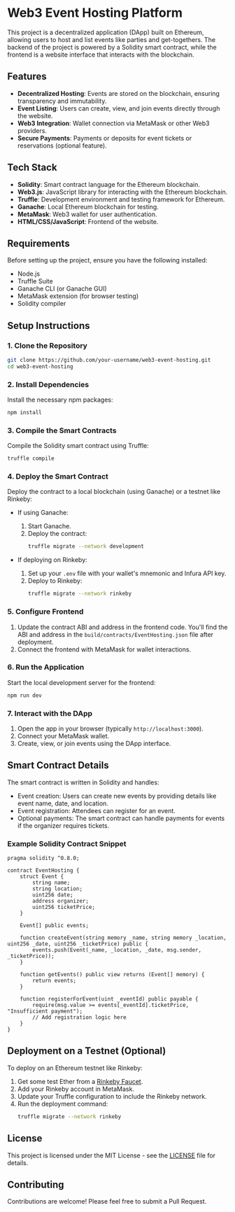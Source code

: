 
# Web3 Event Hosting Platform

This project is a decentralized application (DApp) built on Ethereum, allowing users to host and list events like parties and get-togethers. The backend of the project is powered by a Solidity smart contract, while the frontend is a website interface that interacts with the blockchain.

## Features
- **Decentralized Hosting**: Events are stored on the blockchain, ensuring transparency and immutability.
- **Event Listing**: Users can create, view, and join events directly through the website.
- **Web3 Integration**: Wallet connection via MetaMask or other Web3 providers.
- **Secure Payments**: Payments or deposits for event tickets or reservations (optional feature).

## Tech Stack
- **Solidity**: Smart contract language for the Ethereum blockchain.
- **Web3.js**: JavaScript library for interacting with the Ethereum blockchain.
- **Truffle**: Development environment and testing framework for Ethereum.
- **Ganache**: Local Ethereum blockchain for testing.
- **MetaMask**: Web3 wallet for user authentication.
- **HTML/CSS/JavaScript**: Frontend of the website.

## Requirements
Before setting up the project, ensure you have the following installed:
- Node.js
- Truffle Suite
- Ganache CLI (or Ganache GUI)
- MetaMask extension (for browser testing)
- Solidity compiler

## Setup Instructions

### 1. Clone the Repository
```bash
git clone https://github.com/your-username/web3-event-hosting.git
cd web3-event-hosting
```

### 2. Install Dependencies
Install the necessary npm packages:
```bash
npm install
```

### 3. Compile the Smart Contracts
Compile the Solidity smart contract using Truffle:
```bash
truffle compile
```

### 4. Deploy the Smart Contract
Deploy the contract to a local blockchain (using Ganache) or a testnet like Rinkeby:
- If using Ganache:
  1. Start Ganache.
  2. Deploy the contract:
     ```bash
     truffle migrate --network development
     ```

- If deploying on Rinkeby:
  1. Set up your `.env` file with your wallet's mnemonic and Infura API key.
  2. Deploy to Rinkeby:
     ```bash
     truffle migrate --network rinkeby
     ```

### 5. Configure Frontend
1. Update the contract ABI and address in the frontend code. You'll find the ABI and address in the `build/contracts/EventHosting.json` file after deployment.
2. Connect the frontend with MetaMask for wallet interactions.

### 6. Run the Application
Start the local development server for the frontend:
```bash
npm run dev
```

### 7. Interact with the DApp
1. Open the app in your browser (typically `http://localhost:3000`).
2. Connect your MetaMask wallet.
3. Create, view, or join events using the DApp interface.

## Smart Contract Details
The smart contract is written in Solidity and handles:
- Event creation: Users can create new events by providing details like event name, date, and location.
- Event registration: Attendees can register for an event.
- Optional payments: The smart contract can handle payments for events if the organizer requires tickets.

### Example Solidity Contract Snippet
```solidity
pragma solidity ^0.8.0;

contract EventHosting {
    struct Event {
        string name;
        string location;
        uint256 date;
        address organizer;
        uint256 ticketPrice;
    }

    Event[] public events;

    function createEvent(string memory _name, string memory _location, uint256 _date, uint256 _ticketPrice) public {
        events.push(Event(_name, _location, _date, msg.sender, _ticketPrice));
    }

    function getEvents() public view returns (Event[] memory) {
        return events;
    }

    function registerForEvent(uint _eventId) public payable {
        require(msg.value >= events[_eventId].ticketPrice, "Insufficient payment");
        // Add registration logic here
    }
}
```

## Deployment on a Testnet (Optional)
To deploy on an Ethereum testnet like Rinkeby:
1. Get some test Ether from a [Rinkeby Faucet](https://faucet.rinkeby.io/).
2. Add your Rinkeby account in MetaMask.
3. Update your Truffle configuration to include the Rinkeby network.
4. Run the deployment command:
   ```bash
   truffle migrate --network rinkeby
   ```

## License
This project is licensed under the MIT License - see the [LICENSE](LICENSE) file for details.

## Contributing
Contributions are welcome! Please feel free to submit a Pull Request.

